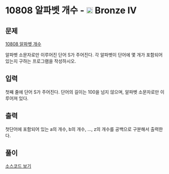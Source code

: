 # 10808 알파벳 개수 - <img src="https://static.solved.ac/tier_small/2.svg" style="height:20px" /> Bronze IV


## 문제

[10808 알파벳 개수](https://www.acmicpc.net/problem/10808)

알파벳 소문자로만 이루어진 단어 S가 주어진다. 각 알파벳이 단어에 몇 개가 포함되어 있는지 구하는 프로그램을 작성하시오. 

## 입력

첫째 줄에 단어 S가 주어진다. 단어의 길이는 100을 넘지 않으며, 알파벳 소문자로만 이루어져 있다.


## 출력

첫단어에 포함되어 있는 a의 개수, b의 개수, …, z의 개수를 공백으로 구분해서 출력한다.


## 풀이

[소스코드 보기](10808_sol.py)